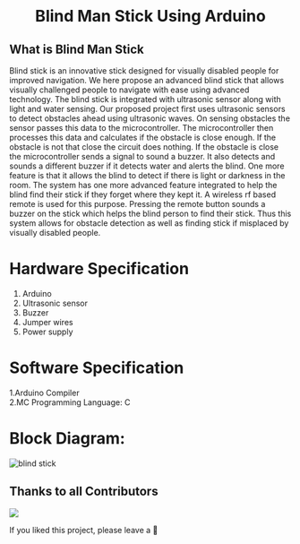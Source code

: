 
<br>
<h1 align="center">
Blind Man Stick Using Arduino
</h1>

<h2>
 What is Blind Man Stick
</h2>
Blind stick is an innovative stick designed for visually disabled people for improved navigation. We here propose an advanced blind stick that allows visually challenged people to navigate with ease using advanced technology. The blind stick is integrated with ultrasonic sensor along with light and water sensing. Our proposed project first uses ultrasonic sensors to detect obstacles ahead using ultrasonic waves. On sensing obstacles the sensor passes this data to the microcontroller. The microcontroller then processes this data and calculates if the obstacle is close enough. If the obstacle is not that close the circuit does nothing. If the obstacle is close the microcontroller sends a signal to sound a buzzer. It also detects and sounds a different buzzer if it detects water and alerts the blind. One more feature is that it allows the blind to detect if there is light or darkness in the room. The system has one more advanced feature integrated to help the blind find their stick if they forget where they kept it. A wireless rf based remote is used for this purpose. Pressing the remote button sounds a buzzer on the stick which helps the blind person to find their stick. Thus this system allows for obstacle detection as well as finding stick if misplaced by visually disabled people.


# Hardware Specification
1. Arduino <br>
2. Ultrasonic sensor<br>
3. Buzzer <br>
4. Jumper wires<br> 
5. Power supply<br>


# Software Specification
1.Arduino Compiler<br>
2.MC Programming Language: C<br>

# Block Diagram:


![blind stick](https://user-images.githubusercontent.com/103033530/193420674-f2433a63-b4cf-4dbf-8619-0b2d4039429c.PNG)


## Thanks to all Contributors

<a href="https://github.com/poonam-kumawat/Blind_Man_Stick_Using_Arduino">
  <img src="https://contrib.rocks/image?repo=poonam-kumawat/Blind_Man_Stick_Using_Arduino" />

</a>



If you liked this project, please leave a 🌟
